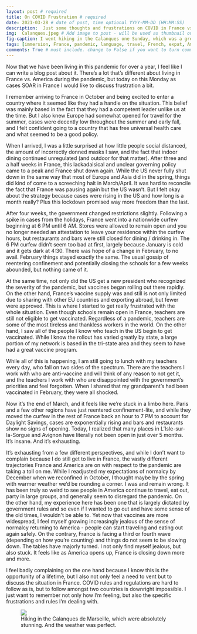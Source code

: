 ```yaml
---
layout: post # required
title: On COVID Frustration # required
date: 2021-03-28 # date of post, time optional YYYY-MM-DD (HH:MM:SS)
description:  Just some thoughts and frustrations on COVID in France vs. America. # Add post description for homepage - required
img:  Calanques.jpeg # Add image to post - will be used as thumbnail on home and cover image for post (optional) MUST BE IN /img FOLDER.
fig-caption: I went hiking in the Calanques one Sunday, which was a great reminder that I am so lucky to be in France, despite the difficulties. # caption for img (optional)
tags: [immersion, France, pandemic, language, travel, French, expat, America, Marseille] # add tags within brackets separated by a commma (optional)
comments: True # must include. change to False if you want to turn comments off for a post
---
```


Now that we have been living in this pandemic for over a year, I feel like I can write a blog post about it. There’s a lot that’s different about living in France vs. America during the pandemic, but today on this Monday as cases SOAR in France I would like to discuss frustration a bit.

I remember arriving to France in October and being excited to enter a country where it seemed like they had a handle on the situation. This belief was mainly based in the fact that they had a competent leader unlike us at the time. But I also knew Europe had somewhat opened for travel for the summer, cases were decently low throughout the summer and early fall, and I felt confident going to a country that has free universal health care and what seemed to be a good policy.

When I arrived, I was a little surprised at how little people social distanced, the amount of incorrectly donned masks I saw, and the fact that indoor dining continued unregulated (and outdoor for that matter). After three and a half weeks in France, this lackadaisical and unclear governing policy came to a peak and France shut down again. While the US never fully shut down in the same way that most of Europe and Asia did in the spring, things did kind of come to a screeching halt in March/April. It was hard to reconcile the fact that France was pausing again but the US wasn’t. But I felt okay about the strategy because cases were rising in the US and how long is a month really? Plus this lockdown promised way more freedom than the last.

After four weeks, the government changed restrictions slightly. Following a spike in cases from the holidays, France went into a nationwide curfew beginning at 6 PM until 6 AM. Stores were allowed to remain open and you no longer needed an attestation to leave your residence within the curfew hours, but restaurants and bars were still closed for dining / drinking in. The 6 PM curfew didn’t seem too bad at first, largely because January is cold and it gets dark at 4:30. There was hope of a change in February, to no avail. February things stayed exactly the same. The usual gossip of reentering confinement and potentially closing the schools for a few weeks abounded, but nothing came of it.

At the same time, not only did the US get a new president who recognized the severity of the pandemic, but vaccines began rolling out there rapidly. On the other hand, France’s vaccine supply was and still is not only limited due to sharing with other EU countries and exporting abroad, but fewer were approved. This is where I started to get really frustrated with the whole situation. Even though schools remain open in France, teachers are still not eligible to get vaccinated. Regardless of a pandemic, teachers are some of the most tireless and thankless workers in the world. On the other hand, I saw all of the people I know who teach in the US begin to get vaccinated. While I know the rollout has varied greatly by state, a large portion of my network is based in the tri-state area and they seem to have had a great vaccine program.

While all of this is happening, I am still going to lunch with my teachers every day, who fall on two sides of the spectrum. There are the teachers I work with who are anti-vaccine and will think of any reason to not get it, and the teachers I work with who are disappointed with the government’s priorities and feel forgotten. When I shared that my grandparent’s had been vaccinated in February, they were all shocked.

Now it’s the end of March, and it feels like we’re stuck in a limbo here. Paris and a few other regions have just reentered confinement-lite, and while they moved the curfew in the rest of France back an hour to 7 PM to account for Daylight Savings, cases are exponentially rising and bars and restaurants show no signs of opening. Today, I realized that many places in L’Isle-sur-la-Sorgue and Avignon have literally not been open in just over 5 months. It’s insane. And it’s exhausting.

It’s exhausting from a few different perspectives, and while I don’t want to complain because I do still get to live in France, the vastly different trajectories France and America are on with respect to the pandemic are taking a toll on me. While I readjusted my expectations of normalcy by December when we reconfined in October, I thought maybe by the spring with warmer weather we’d be rounding a corner. I was and remain wrong. It has been truly so weird to see people in America continue to travel, eat out, party in large groups, and generally seem to disregard the pandemic. On the other hand, my experience here has been one that is largely dictated by government rules and so even if I wanted to go out and have some sense of the old times, I wouldn't be able to. Yet now that vaccines are more widespread, I feel myself growing increasingly jealous of the sense of normalcy returning to America - people can start traveling and eating out again safely. On the contrary, France is facing a third or fourth wave (depending on how you’re counting) and things do not seem to be slowing down. The tables have majorly turned. I not only find myself jealous, but also stuck. It feels like as America opens up, France is closing down more and more.

I feel badly complaining on the one hand because I know this is the opportunity of a lifetime, but I also not only feel a need to vent but to discuss the situation in France. COVID rules and regulations are hard to follow as is, but to follow amongst two countries is downright impossible. I just want to remember not only how I’m feeling, but also the specific frustrations and rules I’m dealing with.

<figure class="post-img block">
  <a href="/assets/img/posts/2021-03-24/Calanques Beauty.jpeg">
    <img src="/assets/img/posts/2021-03-24/Calanques Beauty.jpeg">
  </a>
  <figcaption>Hiking in the Calanques de Marseille, which were absolutely stunning. And the weather was perfect.</figcaption>
</figure>
